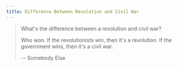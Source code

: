 ```yaml
---
title: Difference Between Revolution and Civil War
---
```

> What's the difference between a revolution and civil war?
>
> Who won. If the revolutionists win, then it's a revolution. If the government wins, then it's a civil war.
> 
> -- Somebody Else
